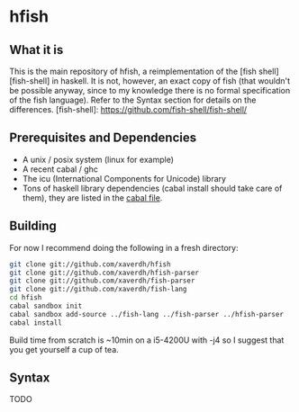 # hfish

## What it is

This is the main repository of hfish, a reimplementation of the [fish shell][fish-shell] in haskell.
It is not, however, an exact copy of fish (that wouldn't be possible anyway, since to my knowledge there is no formal specification of the fish language).
Refer to the Syntax section for details on the differences.
  [fish-shell]: https://github.com/fish-shell/fish-shell/

## Prerequisites and Dependencies
  * A unix / posix system (linux for example)
  * A recent cabal / ghc
  * The icu (International Components for Unicode) library
  * Tons of haskell library dependencies (cabal install should take care of them), they are listed in the [cabal file][hfish-cabal-file].

 [hfish-cabal-file]: https://github.com/xaverdh/hfish/blob/master/hfish.cabal

## Building

For now I recommend doing the following in a fresh directory:

```sh
git clone git://github.com/xaverdh/hfish
git clone git://github.com/xaverdh/hfish-parser
git clone git://github.com/xaverdh/fish-parser
git clone git://github.com/xaverdh/fish-lang
cd hfish
cabal sandbox init
cabal sandbox add-source ../fish-lang ../fish-parser ../hfish-parser
cabal install
```

Build time from scratch is ~10min on a i5-4200U with -j4 so I suggest that you get yourself a cup of tea.

## Syntax

TODO
